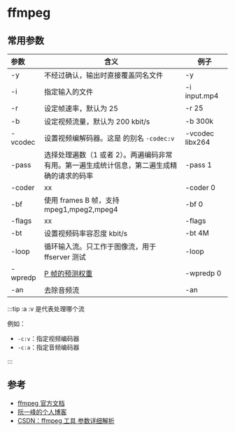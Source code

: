 # ffmpeg

## 常用参数

| 参数    | 含义                                                                                                           | 例子            |
| :------ | -------------------------------------------------------------------------------------------------------------- | --------------- |
| -y      | 不经过确认，输出时直接覆盖同名文件                                                                             | -y              |
| -i      | 指定输入的文件                                                                                                 | -i input.mp4    |
| -r      | 设定帧速率，默认为 25                                                                                          | -r 25           |
| -b      | 设定视频流量，默认为 200 kbit/s                                                                                | -b 300k         |
| -vcodec | 设置视频编解码器。这是 的别名 `-codec:v`                                                                       | -vcodec libx264 |
| -pass   | 选择处理遍数（1 或者 2）。两遍编码非常有用。第一遍生成统计信息，第二遍生成精确的请求的码率                     | -pass 1         |
| -coder  | xx                                                                                                             | -coder 0        |
| -bf     | 使用 frames B 帧，支持 mpeg1,mpeg2,mpeg4                                                                       | -bf 0           |
| -flags  | xx                                                                                                             | -flags          |
| -bt     | 设置视频码率容忍度 kbit/s                                                                                      | -bt 4M          |
| -loop   | 循环输入流。只工作于图像流，用于 ffserver 测试                                                                 | -loop           |
| -wpredp | [P 帧的预测权重](https://stackoverflow.com/questions/33024821/what-does-wpredp-parameter-do-in-x264-or-ffmpeg) | -wpredp 0       |
| -an     | 去除音频流                                                                                                     | -an             |

:::tip
:a :v 是代表处理哪个流

例如：

- `-c:v`：指定视频编码器
- `-c:a`：指定音频编码器

:::

## 参考

- [ffmpeg 官方文档](https://ffmpeg.org/ffmpeg.html#Video-Options)
- [阮一峰的个人博客](https://www.ruanyifeng.com/blog/2020/01/ffmpeg.html)
- [CSDN：ffmpeg 工具 参数详细解析](https://blog.csdn.net/novice_growth/article/details/65934748)
